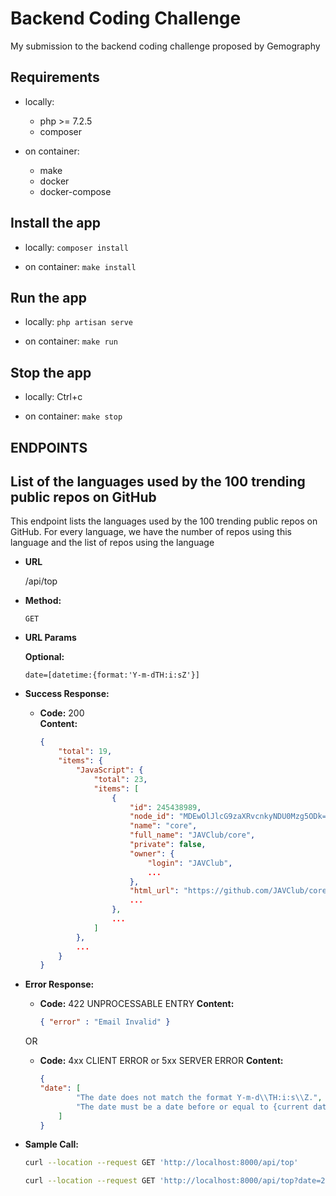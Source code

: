 # Backend Coding Challenge

My submission to the backend coding challenge proposed by Gemography

## Requirements

* locally:
    - php >= 7.2.5
    - composer

* on container:
    - make
    - docker
    - docker-compose

## Install the app

* locally:
     `composer install`

* on container:
     `make install`

## Run the app

* locally:
     `php artisan serve`

* on container:
     `make run`

## Stop the app

* locally:
    Ctrl+c

* on container:
     `make stop`

## ENDPOINTS

**List of the languages used by the 100 trending public repos on GitHub**
----
  This endpoint lists the languages used by the 100 trending public repos on GitHub.
  For every language, we have the number of repos using this language and the list of repos using the language

* **URL**

  /api/top

* **Method:**
  

  `GET`
  
*  **URL Params**


   **Optional:**
 
   `date=[datetime:{format:'Y-m-dTH:i:sZ'}]`

* **Success Response:**

  * **Code:** 200 <br />
    **Content:** 
    ```json
    {
        "total": 19,
        "items": {
            "JavaScript": {
                "total": 23,
                "items": [
                    {
                        "id": 245438989,
                        "node_id": "MDEwOlJlcG9zaXRvcnkyNDU0Mzg5ODk=",
                        "name": "core",
                        "full_name": "JAVClub/core",
                        "private": false,
                        "owner": {
                            "login": "JAVClub",
                            ...
                        },
                        "html_url": "https://github.com/JAVClub/core",
                        ...
                    },
                    ...
                ]
            },
            ...
        }
    }
    ```
 
* **Error Response:**

  * **Code:** 422 UNPROCESSABLE ENTRY
    **Content:** 
    ```json
    { "error" : "Email Invalid" }
    ```

  OR

  * **Code:** 4xx CLIENT ERROR or 5xx SERVER ERROR
    **Content:** 
    ```json
    {
    "date": [
            "The date does not match the format Y-m-d\\TH:i:s\\Z.",
            "The date must be a date before or equal to {current datetime}."
        ]
    }
    ```

* **Sample Call:**

  ```bash
  curl --location --request GET 'http://localhost:8000/api/top'

  curl --location --request GET 'http://localhost:8000/api/top?date=2020-01-01T00:00:00Z'
  ```

<!-- * **Notes:**

  <i>empty</i>  -->
